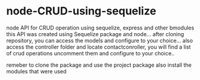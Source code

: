 # node-CRUD-using-sequelize
node API for CRUD operation using sequelize, express and other bmodules
this API was created using Sequelize package and node...
after cloning repository, you can access the models and configure to your choice...
also access the controller folder and locate contactconroller, you will find a list of crud operations
uncomment them and configure to your choice..

remeber to clone the package and use the project package also install the modules that were used
